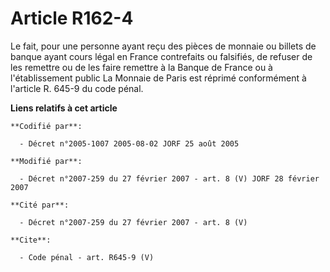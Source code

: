 # Article R162-4

Le fait, pour une personne ayant reçu des pièces de monnaie ou billets de banque ayant cours légal en France contrefaits ou
falsifiés, de refuser de les remettre ou de les faire remettre à la Banque de France ou à l'établissement public La Monnaie
de Paris est réprimé conformément à l'article R. 645-9 du code pénal.

**Liens relatifs à cet article**

	**Codifié par**:

	  - Décret n°2005-1007 2005-08-02 JORF 25 août 2005

	**Modifié par**:

	  - Décret n°2007-259 du 27 février 2007 - art. 8 (V) JORF 28 février 2007

	**Cité par**:

	  - Décret n°2007-259 du 27 février 2007 - art. 8 (V)

	**Cite**:

	  - Code pénal - art. R645-9 (V)
